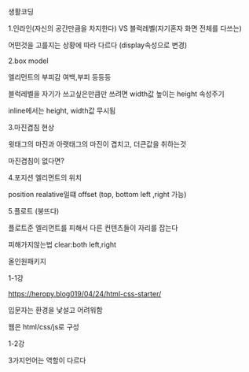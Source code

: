 생활코딩 

1.인라인(자신의 공간만큼을 차지한다) VS 블럭레벨(자기혼자 화면 전체를 다쓰는)

어떤것을 고를지는 상황에 따라 다르다 (display속성으로 변경)



2.box model

엘리먼트의 부피감 여백,부피 등등등

블럭레벨을 자기가 쓰고싶은만큼만 쓰려면 width값 높이는 height 속성주기

inline에서는 height, width값 무시됨



3.마진겹침 현상

윗태그의 마진과 아랫태그의 마진이 겹치고, 더큰값을 취하는것

마진겹침이 없다면?



4.포지션 엘리먼트의 위치

position realative일떄 offset (top, bottom left ,right 가능)



5.플로트 (붕뜨다)

플로트준 엘리먼트를 피해서 다른 컨텐츠들이 자리를 잡는다

피해가지않는법 clear:both left,right



올인원패키지

1-1강

<https://heropy.blog019/04/24/html-css-starter/>

입문자는 환경을 낯설고 어려워함

웹은 html/css/js로 구성

1-2강

3가지언어는 역할이 다르다

